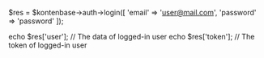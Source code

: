 $res = $kontenbase->auth->login([
	'email' => 'user@mail.com',
	'password' => 'password'
]);

echo $res['user']; // The data of logged-in user
echo $res['token']; // The token of logged-in user